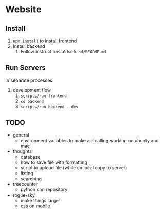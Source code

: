 # Website

## Install

1. `npm install` to install frontend
2. Install backend
   1. Follow instructions at `backend/README.md`

## Run Servers

In separate processes:

1. development flow
   1. `scripts/run-frontend`
   2. `cd backend`
   3. `scripts/run-backend --dev`

## TODO

- general
  - environment variables to make api calling working on ubunty and mac
- thoughts
  - database
  - how to save file with formatting
  - script to upload file (while on local copy to server)
  - listing
  - searching
- treecounter
  - python cnn repository
- rogue-sky
  - make things larger
  - css on mobile
